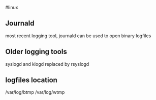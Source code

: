 #linux
## Journald
most recent logging tool, journald can be used to open binary logfiles

## Older logging tools
syslogd and klogd
replaced by rsyslogd

## logfiles location
/var/log/btmp
/var/log/wtmp